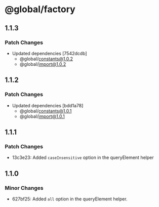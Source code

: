 # @global/factory

## 1.1.3

### Patch Changes

- Updated dependencies [7542dcdb]
  - @global/constants@1.0.2
  - @global/import@1.0.2

## 1.1.2

### Patch Changes

- Updated dependencies [bdd1a78]
  - @global/constants@1.0.1
  - @global/import@1.0.1

## 1.1.1

### Patch Changes

- 13c3e23: Added `caseInsensitive` option in the queryElement helper

## 1.1.0

### Minor Changes

- 627bf25: Added `all` option in the queryElement helper.
